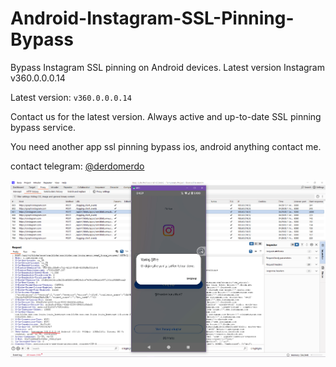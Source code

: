 # Android-Instagram-SSL-Pinning-Bypass
Bypass Instagram SSL pinning on Android devices. Latest version Instagram v360.0.0.0.14

Latest version: `v360.0.0.0.14`

Contact us for the latest version.
Always active and up-to-date SSL pinning bypass service.

You need another app ssl pinning bypass ios, android anything contact me.  

contact telegram: [@derdomerdo](https://t.me/derdomerdo)

![Instagram Android APK SSL Bypass](https://raw.githubusercontent.com/merdw/Android-Instagram-SSL-Pinning-Bypass/refs/heads/main/Insta360.png)
